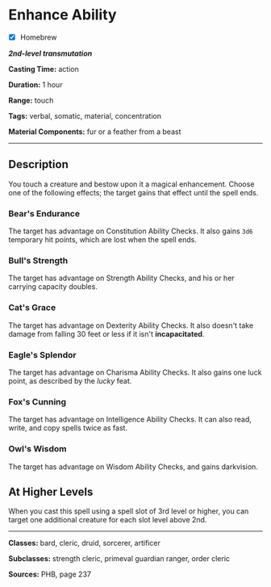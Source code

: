 # Enhance Ability

- [x] Homebrew

***2nd-level transmutation***

**Casting Time:** action

**Duration:** 1 hour

**Range:** touch

**Tags:** verbal, somatic, material, concentration

**Material Components:** fur or a feather from a beast

---

## Description
You touch a creature and bestow upon it a magical enhancement.
Choose one of the following effects; the target gains that effect until the spell ends.

### Bear's Endurance
The target has advantage on Constitution Ability Checks.
It also gains `3d6` temporary hit points, which are lost when the spell ends.

### Bull's Strength
The target has advantage on Strength Ability Checks, and his or her carrying capacity doubles.

### Cat's Grace
The target has advantage on Dexterity Ability Checks.
It also doesn't take damage from falling 30 feet or less if it isn't **incapacitated**.

### Eagle's Splendor
The target has advantage on Charisma Ability Checks.
It also gains one luck point, as described by the *lucky* feat.

### Fox's Cunning
The target has advantage on Intelligence Ability Checks.
It can also read, write, and copy spells twice as fast.

### Owl's Wisdom
The target has advantage on Wisdom Ability Checks, and gains darkvision.

## At Higher Levels
When you cast this spell using a spell slot of 3rd level or higher, you can target one additional creature for each slot level above 2nd.

---

**Classes:** bard, cleric, druid, sorcerer, artificer

**Subclasses:** strength cleric, primeval guardian ranger, order cleric

**Sources:** PHB, page 237
